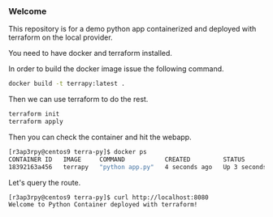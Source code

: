 ### Welcome

This repository is for a demo python app containerized and deployed with terraform on the local provider.

You need to have docker and terraform installed.

In order to build the docker image issue the following command.

``` bash
docker build -t terrapy:latest .
```

Then we can use terraform to do the rest.

``` bash
terraform init
terraform apply
```

Then you can check the container and hit the webapp.

``` bash
[r3ap3rpy@centos9 terra-py]$ docker ps
CONTAINER ID   IMAGE     COMMAND           CREATED         STATUS         PORTS                    NAMES
18392163a456   terrapy   "python app.py"   4 seconds ago   Up 3 seconds   0.0.0.0:8080->8080/tcp   terrapy
```

Let's query the route.

``` bash
[r3ap3rpy@centos9 terra-py]$ curl http://localhost:8080
Welcome to Python Container deployed with terraform!
```

